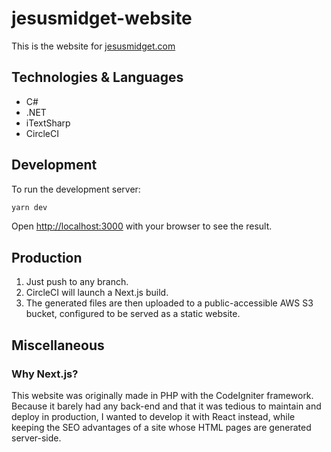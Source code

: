 # jesusmidget-website

This is the website for [jesusmidget.com](https://jesusmidget.com)

## Technologies & Languages

- C#
- .NET
- iTextSharp
- CircleCI

## Development

To run the development server:

```bash
yarn dev
```

Open [http://localhost:3000](http://localhost:3000) with your browser to see the result.

## Production

1. Just push to any branch.
2. CircleCI will launch a Next.js build.
3. The generated files are then uploaded to a public-accessible AWS S3 bucket, configured to be served as a static website.

## Miscellaneous

### Why Next.js?

This website was originally made in PHP with the CodeIgniter framework. Because it barely had any back-end and that it was tedious to maintain and deploy in production, I wanted to develop it with React instead, while keeping the SEO advantages of a site whose HTML pages are generated server-side.
